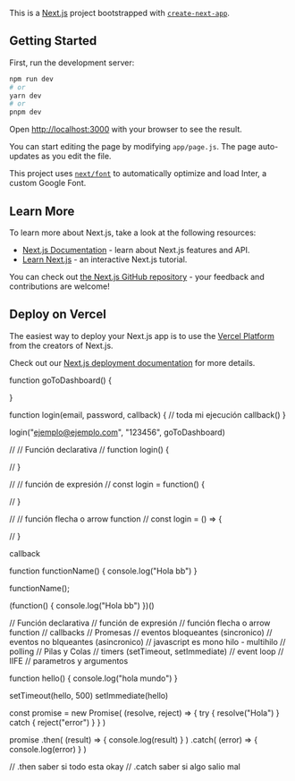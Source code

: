 This is a [Next.js](https://nextjs.org/) project bootstrapped with [`create-next-app`](https://github.com/vercel/next.js/tree/canary/packages/create-next-app).

## Getting Started

First, run the development server:

```bash
npm run dev
# or
yarn dev
# or
pnpm dev
```

Open [http://localhost:3000](http://localhost:3000) with your browser to see the result.

You can start editing the page by modifying `app/page.js`. The page auto-updates as you edit the file.

This project uses [`next/font`](https://nextjs.org/docs/basic-features/font-optimization) to automatically optimize and load Inter, a custom Google Font.

## Learn More

To learn more about Next.js, take a look at the following resources:

- [Next.js Documentation](https://nextjs.org/docs) - learn about Next.js features and API.
- [Learn Next.js](https://nextjs.org/learn) - an interactive Next.js tutorial.

You can check out [the Next.js GitHub repository](https://github.com/vercel/next.js/) - your feedback and contributions are welcome!

## Deploy on Vercel

The easiest way to deploy your Next.js app is to use the [Vercel Platform](https://vercel.com/new?utm_medium=default-template&filter=next.js&utm_source=create-next-app&utm_campaign=create-next-app-readme) from the creators of Next.js.

Check out our [Next.js deployment documentation](https://nextjs.org/docs/deployment) for more details.


function goToDashboard() {
  
}

function login(email, password, callback) {
  // toda mi ejecución
  callback()
}

login("ejemplo@ejemplo.com", "123456", goToDashboard)

// // Función declarativa
// function login() {

// }

// // función de expresión
// const login = function() {

// }

// // función flecha o arrow function
// const login = () => {

// }

callback

function functionName() {
  console.log("Hola bb")
}

functionName();

(function() {
    console.log("Hola bb")
})()


// Función declarativa
// función de expresión
// función flecha o arrow function
// callbacks
// Promesas
// eventos bloqueantes (sincronico)
// eventos no blqueantes (asincronico)
// javascript es mono hilo - multihilo
// polling
// Pilas y Colas
// timers (setTimeout, setImmediate)
// event loop
// IIFE
// parametros y argumentos

function hello() {
  console.log("hola mundo")
}

setTimeout(hello, 500)
setImmediate(hello)

const promise = new Promise(
  (resolve, reject) => {
    try {
      resolve("Hola")
    } catch {
      reject("error")
    }
  }
)

promise
.then(
  (result) => {
    console.log(result)
  }
)
.catch(
  (error) => {
    console.log(error)
  }
)

// .then saber si todo esta okay 
// .catch saber si algo salio mal
